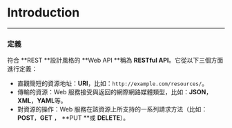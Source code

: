 # Introduction

---

### **定義**

符合 **REST **設計風格的 **Web API **稱為 **RESTful API**。它從以下三個方面進行定義：

* 直觀簡短的資源地址：**URI**，比如：`http://example.com/resources/`。
* 傳輸的資源：Web 服務接受與返回的網際網路媒體類型，比如：**JSON**，**XML**，**YAML**等。
* 對資源的操作：Web 服務在該資源上所支持的一系列請求方法（比如：**POST**，**GET** ， **PUT **或 **DELETE**）。

### 

